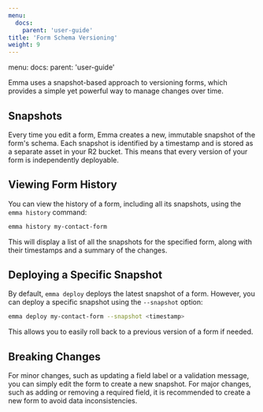 ```yaml
---
menu:
  docs:
    parent: 'user-guide'
title: 'Form Schema Versioning'
weight: 9
---
```

menu:
  docs:
    parent: 'user-guide'

Emma uses a snapshot-based approach to versioning forms, which provides a simple yet powerful way to manage changes over time.

## Snapshots

Every time you edit a form, Emma creates a new, immutable snapshot of the form's schema. Each snapshot is identified by a timestamp and is stored as a separate asset in your R2 bucket. This means that every version of your form is independently deployable.

## Viewing Form History

You can view the history of a form, including all its snapshots, using the `emma history` command:

```bash
emma history my-contact-form
```

This will display a list of all the snapshots for the specified form, along with their timestamps and a summary of the changes.

## Deploying a Specific Snapshot

By default, `emma deploy` deploys the latest snapshot of a form. However, you can deploy a specific snapshot using the `--snapshot` option:

```bash
emma deploy my-contact-form --snapshot <timestamp>
```

This allows you to easily roll back to a previous version of a form if needed.

## Breaking Changes

For minor changes, such as updating a field label or a validation message, you can simply edit the form to create a new snapshot. For major changes, such as adding or removing a required field, it is recommended to create a new form to avoid data inconsistencies.
